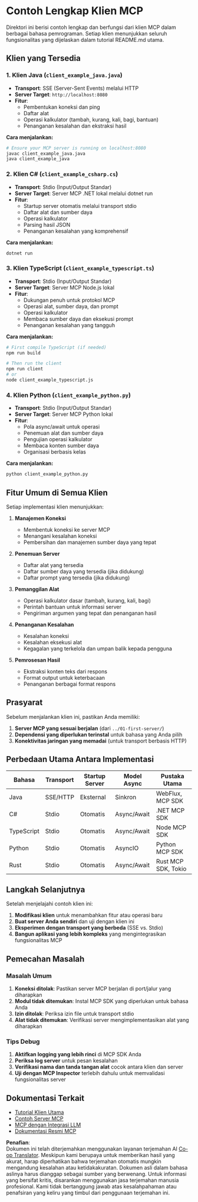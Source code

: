<!--
CO_OP_TRANSLATOR_METADATA:
{
  "original_hash": "8358c13b5b6877e475674697cdc1a904",
  "translation_date": "2025-08-18T17:44:59+00:00",
  "source_file": "03-GettingStarted/02-client/complete_examples.md",
  "language_code": "id"
}
-->
# Contoh Lengkap Klien MCP

Direktori ini berisi contoh lengkap dan berfungsi dari klien MCP dalam berbagai bahasa pemrograman. Setiap klien menunjukkan seluruh fungsionalitas yang dijelaskan dalam tutorial README.md utama.

## Klien yang Tersedia

### 1. Klien Java (`client_example_java.java`)

- **Transport**: SSE (Server-Sent Events) melalui HTTP
- **Server Target**: `http://localhost:8080`
- **Fitur**:
  - Pembentukan koneksi dan ping
  - Daftar alat
  - Operasi kalkulator (tambah, kurang, kali, bagi, bantuan)
  - Penanganan kesalahan dan ekstraksi hasil

**Cara menjalankan:**

```bash
# Ensure your MCP server is running on localhost:8080
javac client_example_java.java
java client_example_java
```

### 2. Klien C# (`client_example_csharp.cs`)

- **Transport**: Stdio (Input/Output Standar)
- **Server Target**: Server MCP .NET lokal melalui dotnet run
- **Fitur**:
  - Startup server otomatis melalui transport stdio
  - Daftar alat dan sumber daya
  - Operasi kalkulator
  - Parsing hasil JSON
  - Penanganan kesalahan yang komprehensif

**Cara menjalankan:**

```bash
dotnet run
```

### 3. Klien TypeScript (`client_example_typescript.ts`)

- **Transport**: Stdio (Input/Output Standar)
- **Server Target**: Server MCP Node.js lokal
- **Fitur**:
  - Dukungan penuh untuk protokol MCP
  - Operasi alat, sumber daya, dan prompt
  - Operasi kalkulator
  - Membaca sumber daya dan eksekusi prompt
  - Penanganan kesalahan yang tangguh

**Cara menjalankan:**

```bash
# First compile TypeScript (if needed)
npm run build

# Then run the client
npm run client
# or
node client_example_typescript.js
```

### 4. Klien Python (`client_example_python.py`)

- **Transport**: Stdio (Input/Output Standar)  
- **Server Target**: Server MCP Python lokal
- **Fitur**:
  - Pola async/await untuk operasi
  - Penemuan alat dan sumber daya
  - Pengujian operasi kalkulator
  - Membaca konten sumber daya
  - Organisasi berbasis kelas

**Cara menjalankan:**

```bash
python client_example_python.py
```

## Fitur Umum di Semua Klien

Setiap implementasi klien menunjukkan:

1. **Manajemen Koneksi**
   - Membentuk koneksi ke server MCP
   - Menangani kesalahan koneksi
   - Pembersihan dan manajemen sumber daya yang tepat

2. **Penemuan Server**
   - Daftar alat yang tersedia
   - Daftar sumber daya yang tersedia (jika didukung)
   - Daftar prompt yang tersedia (jika didukung)

3. **Pemanggilan Alat**
   - Operasi kalkulator dasar (tambah, kurang, kali, bagi)
   - Perintah bantuan untuk informasi server
   - Pengiriman argumen yang tepat dan penanganan hasil

4. **Penanganan Kesalahan**
   - Kesalahan koneksi
   - Kesalahan eksekusi alat
   - Kegagalan yang terkelola dan umpan balik kepada pengguna

5. **Pemrosesan Hasil**
   - Ekstraksi konten teks dari respons
   - Format output untuk keterbacaan
   - Penanganan berbagai format respons

## Prasyarat

Sebelum menjalankan klien ini, pastikan Anda memiliki:

1. **Server MCP yang sesuai berjalan** (dari `../01-first-server/`)
2. **Dependensi yang diperlukan terinstal** untuk bahasa yang Anda pilih
3. **Konektivitas jaringan yang memadai** (untuk transport berbasis HTTP)

## Perbedaan Utama Antara Implementasi

| Bahasa     | Transport | Startup Server | Model Async | Pustaka Utama       |
|------------|-----------|----------------|-------------|---------------------|
| Java       | SSE/HTTP  | Eksternal      | Sinkron     | WebFlux, MCP SDK    |
| C#         | Stdio     | Otomatis       | Async/Await | .NET MCP SDK        |
| TypeScript | Stdio     | Otomatis       | Async/Await | Node MCP SDK        |
| Python     | Stdio     | Otomatis       | AsyncIO     | Python MCP SDK      |
| Rust       | Stdio     | Otomatis       | Async/Await | Rust MCP SDK, Tokio |

## Langkah Selanjutnya

Setelah menjelajahi contoh klien ini:

1. **Modifikasi klien** untuk menambahkan fitur atau operasi baru
2. **Buat server Anda sendiri** dan uji dengan klien ini
3. **Eksperimen dengan transport yang berbeda** (SSE vs. Stdio)
4. **Bangun aplikasi yang lebih kompleks** yang mengintegrasikan fungsionalitas MCP

## Pemecahan Masalah

### Masalah Umum

1. **Koneksi ditolak**: Pastikan server MCP berjalan di port/jalur yang diharapkan
2. **Modul tidak ditemukan**: Instal MCP SDK yang diperlukan untuk bahasa Anda
3. **Izin ditolak**: Periksa izin file untuk transport stdio
4. **Alat tidak ditemukan**: Verifikasi server mengimplementasikan alat yang diharapkan

### Tips Debug

1. **Aktifkan logging yang lebih rinci** di MCP SDK Anda
2. **Periksa log server** untuk pesan kesalahan
3. **Verifikasi nama dan tanda tangan alat** cocok antara klien dan server
4. **Uji dengan MCP Inspector** terlebih dahulu untuk memvalidasi fungsionalitas server

## Dokumentasi Terkait

- [Tutorial Klien Utama](./README.md)
- [Contoh Server MCP](../../../../03-GettingStarted/01-first-server)
- [MCP dengan Integrasi LLM](../../../../03-GettingStarted/03-llm-client)
- [Dokumentasi Resmi MCP](https://modelcontextprotocol.io/)

**Penafian**:  
Dokumen ini telah diterjemahkan menggunakan layanan terjemahan AI [Co-op Translator](https://github.com/Azure/co-op-translator). Meskipun kami berupaya untuk memberikan hasil yang akurat, harap diperhatikan bahwa terjemahan otomatis mungkin mengandung kesalahan atau ketidakakuratan. Dokumen asli dalam bahasa aslinya harus dianggap sebagai sumber yang berwenang. Untuk informasi yang bersifat kritis, disarankan menggunakan jasa terjemahan manusia profesional. Kami tidak bertanggung jawab atas kesalahpahaman atau penafsiran yang keliru yang timbul dari penggunaan terjemahan ini.